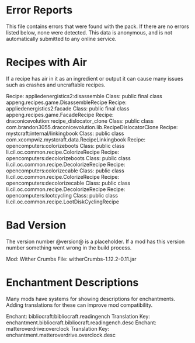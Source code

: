 # Error Reports

This file contains errors that were found with the pack. If there are no errors
listed below, none were detected. This data is anonymous, and is not
automatically submitted to any online service.

# Recipes with Air

If a recipe has air in it as an ingredient or output it can cause many issues
such as crashes and uncraftable recipes.

Recipe: appliedenergistics2:disassemble Class: public final class appeng.recipes.game.DisassembleRecipe
Recipe: appliedenergistics2:facade Class: public final class appeng.recipes.game.FacadeRecipe
Recipe: draconicevolution:recipe_dislocator_clone Class: public class com.brandon3055.draconicevolution.lib.RecipeDislocatorClone
Recipe: mystcraft:internal/linkingbook Class: public class com.xcompwiz.mystcraft.data.RecipeLinkingbook
Recipe: opencomputers:colorizeboots Class: public class li.cil.oc.common.recipe.ColorizeRecipe
Recipe: opencomputers:decolorizeboots Class: public class li.cil.oc.common.recipe.DecolorizeRecipe
Recipe: opencomputers:colorizecable Class: public class li.cil.oc.common.recipe.ColorizeRecipe
Recipe: opencomputers:decolorizecable Class: public class li.cil.oc.common.recipe.DecolorizeRecipe
Recipe: opencomputers:lootcycling Class: public class li.cil.oc.common.recipe.LootDiskCyclingRecipe

# Bad Version

The version number @version@ is a placeholder. If a mod has this version number
something went wrong in the build process.

Mod: Wither Crumbs File: witherCrumbs-1.12.2-0.11.jar

# Enchantment Descriptions

Many mods have systems for showing descriptions for enchantments. Adding
translations for these can improve mod compatibility.

Enchant: bibliocraft:bibliocraft.readingench Translation Key: enchantment.bibliocraft.bibliocraft.readingench.desc
Enchant: matteroverdrive:overclock Translation Key: enchantment.matteroverdrive.overclock.desc